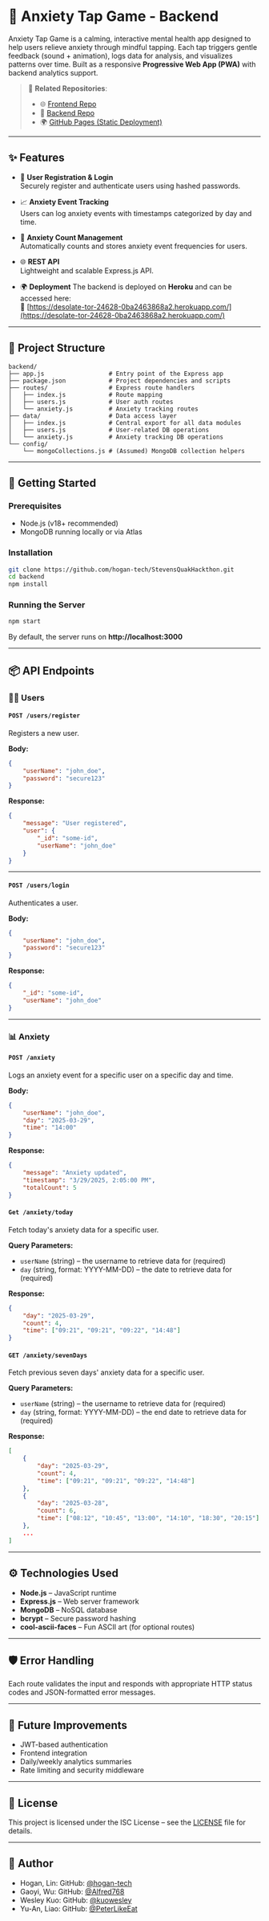 # 🦆 Anxiety Tap Game - Backend

Anxiety Tap Game is a calming, interactive mental health app designed to help users relieve anxiety through mindful tapping. Each tap triggers gentle feedback (sound + animation), logs data for analysis, and visualizes patterns over time. Built as a responsive **Progressive Web App (PWA)** with backend analytics support.

> 🔗 **Related Repositories**:
>
> -   🌐 [Frontend Repo](https://github.com/hogan-tech/StevensQuakHackthonFE)
> -   🧠 [Backend Repo](https://github.com/hogan-tech/StevensQuakHackthon)
> -   🌍 [GitHub Pages (Static Deployment)](https://github.com/hogan-tech/hogan-tech.github.io)

---

## ✨ Features

-   👤 **User Registration & Login**  
    Securely register and authenticate users using hashed passwords.

-   📈 **Anxiety Event Tracking**  
    Users can log anxiety events with timestamps categorized by day and time.

-   🧠 **Anxiety Count Management**  
    Automatically counts and stores anxiety event frequencies for users.

-   🌐 **REST API**  
    Lightweight and scalable Express.js API.

-   🌍 **Deployment**
    The backend is deployed on **Heroku** and can be accessed here:  
    🔗 [https://desolate-tor-24628-0ba2463868a2.herokuapp.com/](https://desolate-tor-24628-0ba2463868a2.herokuapp.com/)

---

## 📁 Project Structure

```
backend/
├── app.js                  # Entry point of the Express app
├── package.json            # Project dependencies and scripts
├── routes/                 # Express route handlers
│   ├── index.js            # Route mapping
│   ├── users.js            # User auth routes
│   └── anxiety.js          # Anxiety tracking routes
├── data/                   # Data access layer
│   ├── index.js            # Central export for all data modules
│   ├── users.js            # User-related DB operations
│   └── anxiety.js          # Anxiety tracking DB operations
└── config/
    └── mongoCollections.js # (Assumed) MongoDB collection helpers
```

---

## 🚀 Getting Started

### Prerequisites

-   Node.js (v18+ recommended)
-   MongoDB running locally or via Atlas

### Installation

```bash
git clone https://github.com/hogan-tech/StevensQuakHackthon.git
cd backend
npm install
```

### Running the Server

```bash
npm start
```

By default, the server runs on **http://localhost:3000**

---

## 📦 API Endpoints

### 🧍‍♂️ Users

#### `POST /users/register`

Registers a new user.

**Body:**

```json
{
    "userName": "john_doe",
    "password": "secure123"
}
```

**Response:**

```json
{
    "message": "User registered",
    "user": {
        "_id": "some-id",
        "userName": "john_doe"
    }
}
```

---

#### `POST /users/login`

Authenticates a user.

**Body:**

```json
{
    "userName": "john_doe",
    "password": "secure123"
}
```

**Response:**

```json
{
    "_id": "some-id",
    "userName": "john_doe"
}
```

---

### 📊 Anxiety

#### `POST /anxiety`

Logs an anxiety event for a specific user on a specific day and time.

**Body:**

```json
{
    "userName": "john_doe",
    "day": "2025-03-29",
    "time": "14:00"
}
```

**Response:**

```json
{
    "message": "Anxiety updated",
    "timestamp": "3/29/2025, 2:05:00 PM",
    "totalCount": 5
}
```

#### `Get /anxiety/today`

Fetch today's anxiety data for a specific user.

**Query Parameters:**

-   `userName` (string) – the username to retrieve data for (required)
-   `day` (string, format: YYYY-MM-DD) – the date to retrieve data for (required)

**Response:**

```json
{
    "day": "2025-03-29",
    "count": 4,
    "time": ["09:21", "09:21", "09:22", "14:48"]
}
```

#### `GET /anxiety/sevenDays`

Fetch previous seven days' anxiety data for a specific user.

**Query Parameters:**

-   `userName` (string) – the username to retrieve data for (required)
-   `day` (string, format: YYYY-MM-DD) – the end date to retrieve data for (required)

**Response:**

```json
[
    {
        "day": "2025-03-29",
        "count": 4,
        "time": ["09:21", "09:21", "09:22", "14:48"]
    },
    {
        "day": "2025-03-28",
        "count": 6,
        "time": ["08:12", "10:45", "13:00", "14:10", "18:30", "20:15"]
    },
    ...
]
```

---

## ⚙️ Technologies Used

-   **Node.js** – JavaScript runtime
-   **Express.js** – Web server framework
-   **MongoDB** – NoSQL database
-   **bcrypt** – Secure password hashing
-   **cool-ascii-faces** – Fun ASCII art (for optional routes)

---

## 🛡️ Error Handling

Each route validates the input and responds with appropriate HTTP status codes and JSON-formatted error messages.

---

## 🧪 Future Improvements

-   JWT-based authentication
-   Frontend integration
-   Daily/weekly analytics summaries
-   Rate limiting and security middleware

---

## 📝 License

This project is licensed under the ISC License – see the [LICENSE](./LICENSE) file for details.

---

## 👤 Author

-   Hogan, Lin: GitHub: [@hogan-tech](https://github.com/hogan-tech)
-   Gaoyi, Wu: GitHub: [@Alfred768](https://github.com/Alfred768)
-   Wesley Kuo: GitHub: [@kuowesley](https://github.com/kuowesley)
-   Yu-An, Liao: GitHub: [@PeterLikeEat](https://github.com/PeterLikeEat)
